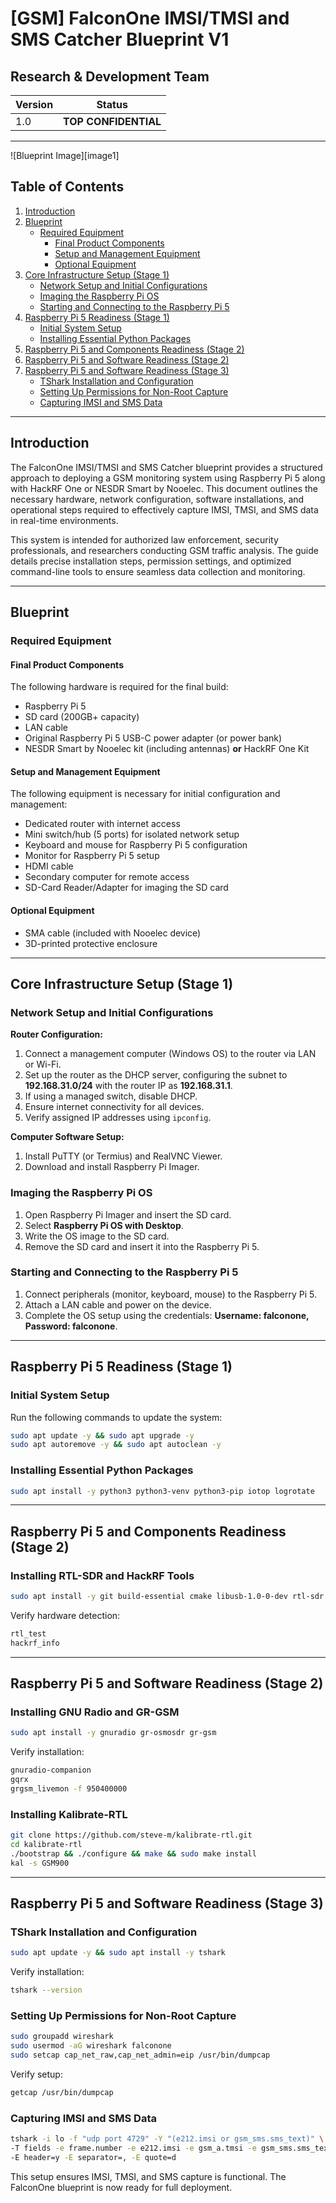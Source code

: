 # **[GSM] FalconOne IMSI/TMSI and SMS Catcher Blueprint V1**

## **Research & Development Team**

| Version | Status |
|---------|--------|
| 1.0     | **TOP CONFIDENTIAL** |

---

![Blueprint Image][image1]

## **Table of Contents**

1. [Introduction](#introduction)
2. [Blueprint](#blueprint)
    - [Required Equipment](#required-equipment)
        - [Final Product Components](#final-product-components)
        - [Setup and Management Equipment](#setup-and-management-equipment)
        - [Optional Equipment](#optional-equipment)
3. [Core Infrastructure Setup (Stage 1)](#core-infrastructure-setup-stage-1)
    - [Network Setup and Initial Configurations](#network-setup-and-initial-configurations)
    - [Imaging the Raspberry Pi OS](#imaging-the-raspberry-pi-os)
    - [Starting and Connecting to the Raspberry Pi 5](#starting-and-connecting-to-the-raspberry-pi-5)
4. [Raspberry Pi 5 Readiness (Stage 1)](#raspberry-pi-5-readiness-stage-1)
    - [Initial System Setup](#initial-system-setup)
    - [Installing Essential Python Packages](#installing-essential-python-packages)
5. [Raspberry Pi 5 and Components Readiness (Stage 2)](#raspberry-pi-5-and-components-readiness-stage-2)
6. [Raspberry Pi 5 and Software Readiness (Stage 2)](#raspberry-pi-5-and-software-readiness-stage-2)
7. [Raspberry Pi 5 and Software Readiness (Stage 3)](#raspberry-pi-5-and-software-readiness-stage-3)
    - [TShark Installation and Configuration](#tshark-installation-and-configuration)
    - [Setting Up Permissions for Non-Root Capture](#setting-up-permissions-for-non-root-capture)
    - [Capturing IMSI and SMS Data](#capturing-imsi-and-sms-data)

---

## **Introduction**

The FalconOne IMSI/TMSI and SMS Catcher blueprint provides a structured approach to deploying a GSM monitoring system using Raspberry Pi 5 along with HackRF One or NESDR Smart by Nooelec. This document outlines the necessary hardware, network configuration, software installations, and operational steps required to effectively capture IMSI, TMSI, and SMS data in real-time environments.

This system is intended for authorized law enforcement, security professionals, and researchers conducting GSM traffic analysis. The guide details precise installation steps, permission settings, and optimized command-line tools to ensure seamless data collection and monitoring.

---

## **Blueprint**

### **Required Equipment**

#### **Final Product Components**
The following hardware is required for the final build:

- Raspberry Pi 5
- SD card (200GB+ capacity)
- LAN cable
- Original Raspberry Pi 5 USB-C power adapter (or power bank)
- NESDR Smart by Nooelec kit (including antennas) **or** HackRF One Kit

#### **Setup and Management Equipment**
The following equipment is necessary for initial configuration and management:

- Dedicated router with internet access
- Mini switch/hub (5 ports) for isolated network setup
- Keyboard and mouse for Raspberry Pi 5 configuration
- Monitor for Raspberry Pi 5 setup
- HDMI cable
- Secondary computer for remote access
- SD-Card Reader/Adapter for imaging the SD card

#### **Optional Equipment**

- SMA cable (included with Nooelec device)
- 3D-printed protective enclosure

---

## **Core Infrastructure Setup (Stage 1)**

### **Network Setup and Initial Configurations**

**Router Configuration:**
1. Connect a management computer (Windows OS) to the router via LAN or Wi-Fi.
2. Set up the router as the DHCP server, configuring the subnet to **192.168.31.0/24** with the router IP as **192.168.31.1**.
3. If using a managed switch, disable DHCP.
4. Ensure internet connectivity for all devices.
5. Verify assigned IP addresses using `ipconfig`.

**Computer Software Setup:**
1. Install PuTTY (or Termius) and RealVNC Viewer.
2. Download and install Raspberry Pi Imager.

### **Imaging the Raspberry Pi OS**

1. Open Raspberry Pi Imager and insert the SD card.
2. Select **Raspberry Pi OS with Desktop**.
3. Write the OS image to the SD card.
4. Remove the SD card and insert it into the Raspberry Pi 5.

### **Starting and Connecting to the Raspberry Pi 5**

1. Connect peripherals (monitor, keyboard, mouse) to the Raspberry Pi 5.
2. Attach a LAN cable and power on the device.
3. Complete the OS setup using the credentials: **Username: falconone, Password: falconone**.

---

## **Raspberry Pi 5 Readiness (Stage 1)**

### **Initial System Setup**

Run the following commands to update the system:
```bash
sudo apt update -y && sudo apt upgrade -y
sudo apt autoremove -y && sudo apt autoclean -y
```

### **Installing Essential Python Packages**

```bash
sudo apt install -y python3 python3-venv python3-pip iotop logrotate
```

---

## **Raspberry Pi 5 and Components Readiness (Stage 2)**

### **Installing RTL-SDR and HackRF Tools**

```bash
sudo apt install -y git build-essential cmake libusb-1.0-0-dev rtl-sdr hackrf
```

Verify hardware detection:
```bash
rtl_test
hackrf_info
```

---

## **Raspberry Pi 5 and Software Readiness (Stage 2)**

### **Installing GNU Radio and GR-GSM**

```bash
sudo apt install -y gnuradio gr-osmosdr gr-gsm
```

Verify installation:
```bash
gnuradio-companion
gqrx
grgsm_livemon -f 950400000
```

### **Installing Kalibrate-RTL**

```bash
git clone https://github.com/steve-m/kalibrate-rtl.git
cd kalibrate-rtl
./bootstrap && ./configure && make && sudo make install
kal -s GSM900
```

---

## **Raspberry Pi 5 and Software Readiness (Stage 3)**

### **TShark Installation and Configuration**

```bash
sudo apt update -y && sudo apt install -y tshark
```

Verify installation:
```bash
tshark --version
```

### **Setting Up Permissions for Non-Root Capture**

```bash
sudo groupadd wireshark
sudo usermod -aG wireshark falconone
sudo setcap cap_net_raw,cap_net_admin=eip /usr/bin/dumpcap
```

Verify setup:
```bash
getcap /usr/bin/dumpcap
```

### **Capturing IMSI and SMS Data**

```bash
tshark -i lo -f "udp port 4729" -Y "(e212.imsi or gsm_sms.sms_text)" \
-T fields -e frame.number -e e212.imsi -e gsm_a.tmsi -e gsm_sms.sms_text \
-E header=y -E separator=, -E quote=d
```

This setup ensures IMSI, TMSI, and SMS capture is functional. The FalconOne blueprint is now ready for full deployment.

